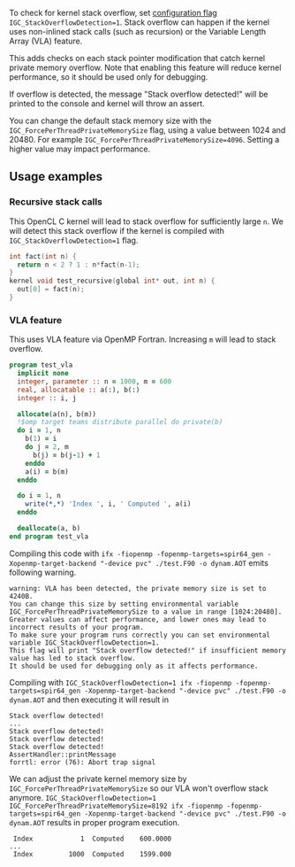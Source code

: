 To check for kernel stack overflow, set [configuration flag](https://github.com/intel/intel-graphics-compiler/blob/master/documentation/configuration_flags.md) `IGC_StackOverflowDetection=1`.
Stack overflow can happen if the kernel uses non-inlined stack calls (such as recursion) or the Variable Length Array (VLA) feature.

This adds checks on each stack pointer modification that catch kernel private memory overflow. Note that enabling this feature will reduce kernel performance, so it should be used only for debugging.

If overflow is detected, the message "Stack overflow detected!" will be printed to the console and kernel will throw an assert.

You can change the default stack memory size with the `IGC_ForcePerThreadPrivateMemorySize` flag, using a value between 1024 and 20480. For example `IGC_ForcePerThreadPrivateMemorySize=4096`. Setting a higher value may impact performance.

## Usage examples
### Recursive stack calls
This OpenCL C kernel will lead to stack overflow for sufficiently large `n`. We will detect this stack overflow if the kernel is compiled with `IGC_StackOverflowDetection=1` flag.
```c
int fact(int n) {
  return n < 2 ? 1 : n*fact(n-1);
}
kernel void test_recursive(global int* out, int n) {
  out[0] = fact(n);
}
```
### VLA feature
This uses VLA feature via OpenMP Fortran. Increasing `m` will lead to stack overflow.
```fortran
program test_vla
  implicit none
  integer, parameter :: n = 1000, m = 600
  real, allocatable :: a(:), b(:)
  integer :: i, j

  allocate(a(n), b(m))
  !$omp target teams distribute parallel do private(b)
  do i = 1, n
    b(1) = i
    do j = 2, m
      b(j) = b(j-1) + 1
    enddo
    a(i) = b(m)
  enddo

  do i = 1, n
    write(*,*) 'Index ', i, ' Computed ', a(i)
  enddo

  deallocate(a, b)
end program test_vla
```

Compiling this code with `ifx -fiopenmp -fopenmp-targets=spir64_gen -Xopenmp-target-backend "-device pvc" ./test.F90 -o dynam.AOT` emits following warning.
```
warning: VLA has been detected, the private memory size is set to 4240B.
You can change this size by setting environmental variable IGC_ForcePerThreadPrivateMemorySize to a value in range [1024:20480].
Greater values can affect performance, and lower ones may lead to incorrect results of your program.
To make sure your program runs correctly you can set environmental variable IGC_StackOverflowDetection=1.
This flag will print "Stack overflow detected!" if insufficient memory value has led to stack overflow.
It should be used for debugging only as it affects performance.
```

Compiling with `IGC_StackOverflowDetection=1 ifx -fiopenmp -fopenmp-targets=spir64_gen -Xopenmp-target-backend "-device pvc" ./test.F90 -o dynam.AOT` and then executing it will result in
```
Stack overflow detected!
...
Stack overflow detected!
Stack overflow detected!
Stack overflow detected!
AssertHandler::printMessage
forrtl: error (76): Abort trap signal
```

We can adjust the private kernel memory size by `IGC_ForcePerThreadPrivateMemorySize` so our VLA won't overflow stack anymore. `IGC_StackOverflowDetection=1 IGC_ForcePerThreadPrivateMemorySize=8192 ifx -fiopenmp -fopenmp-targets=spir64_gen -Xopenmp-target-backend "-device pvc" ./test.F90 -o dynam.AOT` results in proper program execution.

```
 Index            1  Computed    600.0000
...
 Index         1000  Computed    1599.000
```